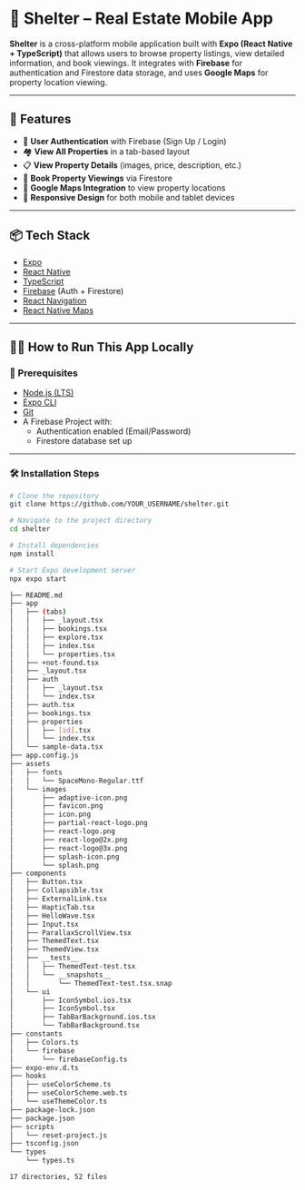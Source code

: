 # 🏡 Shelter – Real Estate Mobile App

**Shelter** is a cross-platform mobile application built with **Expo (React Native + TypeScript)** that allows users to browse property listings, view detailed information, and book viewings. It integrates with **Firebase** for authentication and Firestore data storage, and uses **Google Maps** for property location viewing.

---

## 🚀 Features

- 🔐 **User Authentication** with Firebase (Sign Up / Login)
- 🏘️ **View All Properties** in a tab-based layout
- 📋 **View Property Details** (images, price, description, etc.)
- 📅 **Book Property Viewings** via Firestore
- 📍 **Google Maps Integration** to view property locations
- 📱 **Responsive Design** for both mobile and tablet devices

---

## 📦 Tech Stack

- [Expo](https://expo.dev/)
- [React Native](https://reactnative.dev/)
- [TypeScript](https://www.typescriptlang.org/)
- [Firebase](https://firebase.google.com/) (Auth + Firestore)
- [React Navigation](https://reactnavigation.org/)
- [React Native Maps](https://github.com/react-native-maps/react-native-maps)

---

## 🧑‍💻 How to Run This App Locally

### 📌 Prerequisites

- [Node.js (LTS)](https://nodejs.org/)
- [Expo CLI](https://docs.expo.dev/get-started/installation/)
- [Git](https://git-scm.com/)
- A Firebase Project with:
  - Authentication enabled (Email/Password)
  - Firestore database set up

---

### 🛠️ Installation Steps

```bash
# Clone the repository
git clone https://github.com/YOUR_USERNAME/shelter.git

# Navigate to the project directory
cd shelter

# Install dependencies
npm install

# Start Expo development server
npx expo start

├── README.md
├── app
│   ├── (tabs)
│   │   ├── _layout.tsx
│   │   ├── bookings.tsx
│   │   ├── explore.tsx
│   │   ├── index.tsx
│   │   └── properties.tsx
│   ├── +not-found.tsx
│   ├── _layout.tsx
│   ├── auth
│   │   ├── _layout.tsx
│   │   └── index.tsx
│   ├── auth.tsx
│   ├── bookings.tsx
│   ├── properties
│   │   ├── [id].tsx
│   │   └── index.tsx
│   └── sample-data.tsx
├── app.config.js
├── assets
│   ├── fonts
│   │   └── SpaceMono-Regular.ttf
│   └── images
│       ├── adaptive-icon.png
│       ├── favicon.png
│       ├── icon.png
│       ├── partial-react-logo.png
│       ├── react-logo.png
│       ├── react-logo@2x.png
│       ├── react-logo@3x.png
│       ├── splash-icon.png
│       └── splash.png
├── components
│   ├── Button.tsx
│   ├── Collapsible.tsx
│   ├── ExternalLink.tsx
│   ├── HapticTab.tsx
│   ├── HelloWave.tsx
│   ├── Input.tsx
│   ├── ParallaxScrollView.tsx
│   ├── ThemedText.tsx
│   ├── ThemedView.tsx
│   ├── __tests__
│   │   ├── ThemedText-test.tsx
│   │   └── __snapshots__
│   │       └── ThemedText-test.tsx.snap
│   └── ui
│       ├── IconSymbol.ios.tsx
│       ├── IconSymbol.tsx
│       ├── TabBarBackground.ios.tsx
│       └── TabBarBackground.tsx
├── constants
│   ├── Colors.ts
│   └── firebase
│       └── firebaseConfig.ts
├── expo-env.d.ts
├── hooks
│   ├── useColorScheme.ts
│   ├── useColorScheme.web.ts
│   └── useThemeColor.ts
├── package-lock.json
├── package.json
├── scripts
│   └── reset-project.js
├── tsconfig.json
└── types
    └── types.ts

17 directories, 52 files
